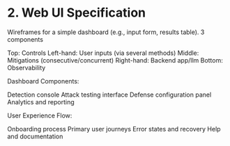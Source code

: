 # 2. Web UI Specification

Wireframes for a simple dashboard (e.g., input form, results table). 3 components

Top: Controls
Left-hand: User inputs (via several methods)
Middle: Mitigations (consecutive/concurrent)
Right-hand: Backend app/llm
Bottom: Observability

Dashboard Components:

 Detection console
 Attack testing interface
 Defense configuration panel
 Analytics and reporting


User Experience Flow:

 Onboarding process
 Primary user journeys
 Error states and recovery
 Help and documentation